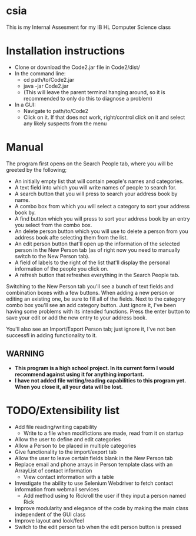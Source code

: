 # csia
This is my Internal Assesment for my IB HL Computer Science class

# Installation instructions
+ Clone or download the Code2.jar file in Code2/dist/
+ In the command line:
  + cd path/to/Code2.jar
  + java -jar Code2.jar
  + (This will leave the parent terminal hanging around, so it is recommended to only do this to diagnose a problem)
+ In a GUI:
  + Navigate to path/to/Code2
  + Click on it. If that does not work, right/control click on it and select any likely suspects from the menu

# Manual
The program first opens on the Search People tab, where you will be greeted by the following;
+ An initially empty list that will contain people's names and categories.
+ A text field into which you will write names of people to search for.
+ A search button that you will press to search your address book by name.
+ A combo box from which you will select a category to sort your address book by.
+ A find button which you will press to sort your address book by an entry you select from the combo box.
+ An delete person button which you will use to delete a person from you address book afte selecting them from the list.
+ An edit person button that'll open up the information of the selected person in the New Person tab (as of right now you need to manually switch to the New Person tab).
+ A field of labels to the right of the list that'll display the personal information of the people you click on.
+ A refresh button that refreshes everything in the Search People tab.

Switching to the New Person tab you'll see a bunch of text fields and combination boxes with a few buttons. When adding a new person or editing an existing one, be sure to fill all of the fields. Next to the category combo box you'll see an add category button. Just ignore it, I've been having some problems with its intended functions. Press the enter button to save your edit or add the new entry to your address book. 

You'll also see an Import/Export Person tab; just ignore it, I've not ben successfl in adding functionality to it.

## WARNING
+ **This program is a high school project. In its current form I would recommend against using it for anything important.**
+ **I have not added file writing/reading capabilities to this program yet. When you close it, all your data will be lost.**

# TODO/Extensibility list
+ Add file reading/writing capability
  + Write to a file when modifictions are made, read from it on startup
+ Allow the user to define and edit categories
+ Allow a Person to be placed in multiple categories
+ Give functionality to the import/export tab
+ Allow the user to leave certain fields blank in the New Person tab
+ Replace email and phone arrays in Person template class with an ArrayList of contact information
  + View contact information with a table
+ Investigate the ability to use Selenium Webdriver to fetch contact information from webmail services
  + Add method using to Rickroll the user if they input a person named Rick
+ Improve modularity and elegance of the code by making the main class independent of the GUI class
+ Improve layout and look/feel
+ Switch to the edit person tab when the edit person button is pressed

